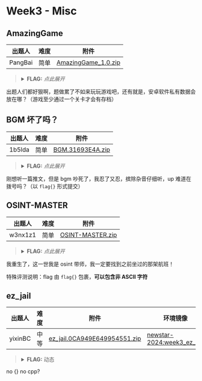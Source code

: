 # Week3 - Misc

## AmazingGame

| 出题人 | 难度 | 附件 |
|-----|-----|-----|
| PangBai | 简单 | [AmazingGame_1.0.zip](https://github.com/project-newstar/newstar-ctf-2024/releases/download/attachment-week3/AmazingGame_1.0.zip) |

> <details><summary><strong>FLAG:</strong> <i>点此展开</i></summary>
> `flag{U_W1n!!_7he_g@m4}`
> </details>

出题人们都好狠啊，题做累了不如来玩玩游戏吧，还有就是，安卓软件私有数据会放在哪？（游戏至少通过一个关卡才会有存档）

## BGM 坏了吗？

| 出题人 | 难度 | 附件 |
|-----|-----|-----|
| 1b5lda | 简单 | [BGM.31693E4A.zip](https://github.com/project-newstar/newstar-ctf-2024/releases/download/attachment-week3/BGM.31693E4A.zip) |

> <details><summary><strong>FLAG:</strong> <i>点此展开</i></summary>
> `flag{2024093020241103}`
> </details>

刚想听一篇推文，但是 bgm 吵死了，我忍了又忍，摈除杂音仔细听，up 难道在拨号吗？（以 `flag{}` 形式提交）

## OSINT-MASTER

| 出题人 | 难度 | 附件 |
|-----|-----|-----|
| w3nx1z1 | 简单 | [OSINT-MASTER.zip](https://github.com/project-newstar/newstar-ctf-2024/releases/download/attachment-week3/OSINT-MASTER.zip) |

> <details><summary><strong>FLAG:</strong> <i>点此展开</i></summary>
> `flag{MU5156_济宁市}`
> </details>

我重生了，这一世我是 osint 带师，我一定要找到之前坐过的那架航班！

特殊评测说明：flag 由 `flag{}` 包裹，**可以包含非 ASCII 字符**

## ez_jail

| 出题人 | 难度 | 附件 | 环境镜像 | 端口 |
|-----|-----|-----|-----|-----|
| yixinBC | 中等 | [ez_jail.0CA949E649954551.zip](https://github.com/project-newstar/newstar-ctf-2024/releases/download/attachment-week3/ez_jail.0CA949E649954551.zip) | [newstar-2024:week3_ez_jail](https://hub.docker.com/r/openctf/newstar-2024/tags?name=week3_ez_jail) | `9999` |

> <details><summary><strong>FLAG:</strong> 动态</summary>
> </details>

no {} no cpp?
